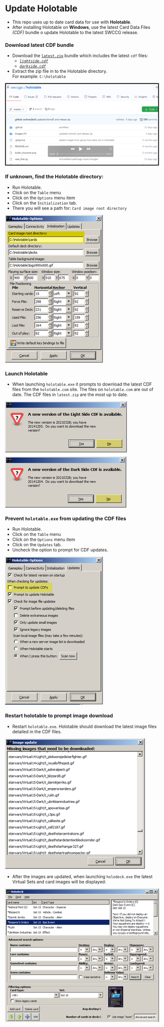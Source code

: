 Update Holotable
================

* This repo uses up to date card data for use with **Holotable**.
* After installing Holotable on **Windows**, use the latest Card Data Files _(CDF)_ bundle o update Holotable to the latest SWCCG release.

### Download latest CDF bundle
* Download the [`latest.zip`](../latest.zip) bundle which includes the latest `cdf` files:
  * _[`lightside.cdf`](../lightside.cdf)_
  * _[`darkside.cdf`](../darkside.cdf)_
* Extract the zip file in to the Holotable directory.<br />For example: `C:\holotable`

[![](pix/play_holotable_update_cdf_files.png)](mov/holotable_update_cdf_files.mp4)


### If unknown, find the Holotable directory:
* Run Holotable.
* Click on the `Table` menu
* Click on the `Options` menu item
* Click on the `Initialization` tab.
* There you will see a path for: `Card image root directory`

![](pix/holotable_options_initialization_card_image_root_directory.png)



### Launch Holotable
* When launching `holotable.exe` it prompts to download the latest CDF files from the `holotable.com` site. The files on `holotable.com` are out of date. The CDF files in `latest.zip` are the most up to date.

![](pix/holotable_cdf_prompt.png)


### Prevent `holotable.exe` from updating the CDF files
* Run Holotable.
* Click on the `Table` menu
* Click on the `Options` menu item
* Click on the `Updates` tab.
* Uncheck the option to prompt for CDF updates.

![](pix/holotable_options_updates.png)


### Restart holotable to prompt image download

* Restart `holotable.exe`. Holotable should download the latest image files detailed in the CDF files.

![](pix/holotable_image_update.png)
* After the images are updated, when launching `holodeck.exe` the latest Virtual Sets and card images will be displayed:

![](pix/holodeck_set15.png)











